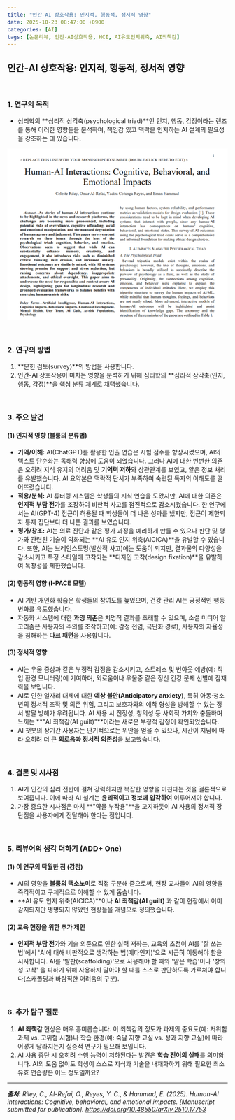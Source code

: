 ```yaml
---
title: "인간-AI 상호작용: 인지적, 행동적, 정서적 영향"
date: 2025-10-23 08:47:00 +0900
categories: [AI]
tags: [논문리뷰, 인간-AI상호작용, HCI, AI유도인지위축, AI죄책감]
---
```


## 인간-AI 상호작용: 인지적, 행동적, 정서적 영향

<br>

### 1. 연구의 목적

* 심리학의 **심리적 삼각축(psychological triad)**인 인지, 행동, 감정이라는 렌즈를 통해 이러한 영향들을 분석하며, 책임감 있고 맥락을 인지하는 AI 설계의 필요성을 강조하는 데 있습니다.

![이미지](/assets/Human-AI-interactions.png)

<br>

### 2. 연구의 방법

1.  **문헌 검토(survey)**의 방법을 사용합니다.
2.  인간-AI 상호작용이 미치는 영향을 분석하기 위해 심리학의 **심리적 삼각축(인지, 행동, 감정)**을 핵심 분류 체계로 채택했습니다.

<br>

### 3. 주요 발견

#### (1) 인지적 영향 (블룸의 분류법)

* **기억/이해:** AI(ChatGPT)를 활용한 인출 연습은 시험 점수를 향상시켰으며, AI의 텍스트 단순화는 독해력 향상에 도움이 되었습니다. 그러나 AI에 대한 빈번한 의존은 오히려 지식 유지의 어려움 및 **기억력 저하**와 상관관계를 보였고, 얕은 정보 처리를 유발했습니다. AI 요약본은 맥락적 단서가 부족하여 숙련된 독자의 이해도를 떨어뜨렸습니다.
* **적용/분석:** AI 튜터링 시스템은 학생들의 지식 연습을 도왔지만, AI에 대한 의존은 **인지적 부담 전가**를 조장하여 비판적 사고를 점진적으로 감소시켰습니다. 한 연구에서는 AI(GPT-4) 접근이 허용될 때 학생들이 더 나은 성과를 냈지만, 접근이 제한되자 통제 집단보다 더 나쁜 결과를 보였습니다.
* **평가/창조:** AI는 의료 진단과 같은 평가 과정을 예리하게 만들 수 있으나 판단 및 평가와 관련된 기술이 약화되는 **AI 유도 인지 위축(AICICA)**을 유발할 수 있습니다. 또한, AI는 브레인스토밍(발산적 사고)에는 도움이 되지만, 결과물의 다양성을 감소시키고 특정 스타일에 고착되는 **디자인 고착(design fixation)**을 유발하여 독창성을 제한했습니다.

#### (2) 행동적 영향 (I-PACE 모델)

* AI 기반 개인화 학습은 학생들의 참여도를 높였으며, 건강 관리 AI는 긍정적인 행동 변화를 유도했습니다.
* 자동화 시스템에 대한 **과잉 의존**은 치명적 결과를 초래할 수 있으며, 소셜 미디어 알고리즘은 사용자의 주의를 조작하고(예: 감정 전염, 극단화 경로), 사용자의 자율성을 침해하는 **다크 패턴**을 사용합니다.

#### (3) 정서적 영향

* AI는 우울 증상과 같은 부정적 감정을 감소시키고, 스트레스 및 번아웃 예방(예: 직업 환경 모니터링)에 기여하며, 외로움이나 우울증 같은 정신 건강 문제 선별에 잠재력을 보입니다.
* AI로 인한 일자리 대체에 대한 **예상 불안(Anticipatory anxiety)**, 특히 아동·청소년의 정서적 조작 및 의존 위험, 그리고 보호자와의 애착 형성을 방해할 수 있는 정서 발달 방해가 우려됩니다. AI 사용 시 진정성, 창의성 등 사회적 가치와 충돌하며 느끼는 **"AI 죄책감(AI guilt)"**이라는 새로운 부정적 감정이 확인되었습니다.
* AI 챗봇의 장기간 사용자는 단기적으로는 위안을 얻을 수 있으나, 시간이 지남에 따라 오히려 더 큰 **외로움과 정서적 의존성**을 보고했습니다.

<br>

### 4. 결론 및 시사점

1.  AI가 인간의 심리 전반에 걸쳐 강력하지만 복잡한 영향을 미친다는 것을 결론적으로 보여줍니다. 이에 따라 AI 설계는 **윤리적이고 정보에 입각하여** 이루어져야 합니다.
2.  가장 중요한 시사점은 마치 **"약물 부작용"**을 고지하듯이 AI 사용의 정서적 장단점을 사용자에게 전달해야 한다는 점입니다.

<br>

### 5. 리뷰어의 생각 더하기 (ADD+ One)

#### (1) 이 연구의 탁월한 점 (강점)

* AI의 영향을 **블룸의 택소노미**로 직접 구분해 줌으로써, 현장 교사들이 AI의 영향을 즉각적이고 구체적으로 이해할 수 있게 돕습니다.
* **AI 유도 인지 위축(AICICA)**이나 **AI 죄책감(AI guilt)** 과 같이 현장에서 이미 감지되지만 명명되지 않았던 현상들을 개념으로 정의했습니다.

#### (2) 교육 현장을 위한 추가 제언

* **인지적 부담 전가**와 기술 의존으로 인한 실력 저하는, 교육의 초점이 AI를 '잘 쓰는 법'에서 'AI에 대해 비판적으로 생각하는 법(메타인지)'으로 시급히 이동해야 함을 시사합니다. AI를 '발판(scaffolding)'으로 사용해야 할 때와 '얕은 학습'이나 '창의성 고착' 을 피하기 위해 사용하지 말아야 할 때를 스스로 판단하도록 가르쳐야 합니다(스캐폴딩과 바람직한 어려움의 구분).

<br>

### 6. 추가 탐구 질문

1.  **AI 죄책감** 현상은 매우 흥미롭습니다. 이 죄책감의 정도가 과제의 중요도(예: 저위험 과제 vs. 고위험 시험)나 학습 환경(예: 숙달 지향 교실 vs. 성과 지향 교실)에 따라 어떻게 달라지는지 실증적 연구가 필요해 보입니다.
2.  AI 사용 중단 시 오히려 수행 능력이 저하된다는 발견은 **학습 전이의 실패**를 의미합니다. AI의 도움 없이도 학생이 스스로 지식과 기술을 내재화하기 위해 필요한 최소 유효 연습량은 어느 정도일까요?

---

_**출처:** Riley, C., Al-Refai, O., Reyes, Y. C., & Hammad, E. (2025). Human-AI interactions: Cognitive, behavioral, and emotional impacts. [Manuscript submitted for publication]. https://doi.org/10.48550/arXiv.2510.17753_
